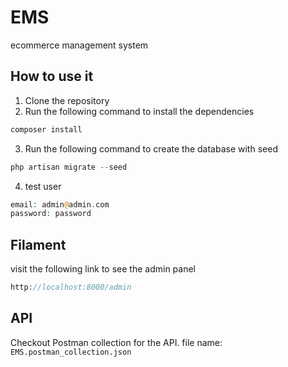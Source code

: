 # EMS
ecommerce management system


## How to use it
1. Clone the repository
2. Run the following command to install the dependencies
```php
composer install
```
3. Run the following command to create the database with seed
```php
php artisan migrate --seed
```
4. test user
```php
email: admin@admin.com
password: password
```


## Filament
visit the following link to see the admin panel
```php
http://localhost:8000/admin
```


## API
Checkout Postman collection for the API. file name: `EMS.postman_collection.json`
